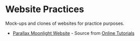 # Website Practices

Mock-ups and clones of websites for practice purposes.
- [Parallax Moonlight Website](/parallax-moonlight) - Source from [Online Tutorials](https://www.youtube.com/watch?v=1wfeqDyMUx4)